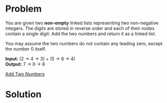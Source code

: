 
# Problem

You are given two **non-empty** linked lists representing two non-negative
integers. The digits are stored in reverse order and each of their nodes
contain a single digit. Add the two numbers and return it as a linked list.

You may assume the two numbers do not contain any leading zero, except the
number 0 itself.

**Input:** (2 -> 4 -> 3) + (5 -> 6 -> 4)  
**Output:** 7 -> 0 -> 8



[Add Two Numbers](https://leetcode.com/problems/add-two-numbers)

# Solution



